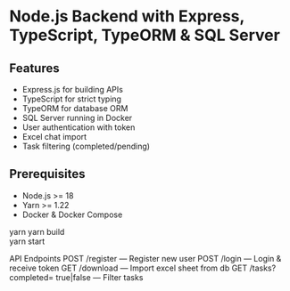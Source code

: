 # Node.js Backend with Express, TypeScript, TypeORM & SQL Server

## Features
- Express.js for building APIs
- TypeScript for  strict typing
- TypeORM for database ORM
- SQL Server running in Docker
- User authentication with token
- Excel chat import
- Task filtering (completed/pending)

## Prerequisites

- Node.js >= 18
- Yarn >= 1.22
- Docker & Docker Compose

yarn
yarn build     
yarn start    


API Endpoints
POST /register — Register new user
POST /login — Login & receive token
GET /download — Import excel sheet from db
GET /tasks?completed= true|false — Filter tasks
